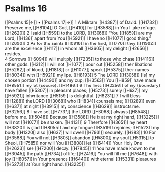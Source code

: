 # Psalms 16
[[Psalms 15|←]] • [[Psalms 17|→]]
1 A Miktam [[H4387]] of David. [[H1732]] Preserve me, [[H8104]] O God, [[H410]] for [[H3588]] in You  I take refuge. [[H2620]] 
2 I said [[H559]] to the LORD, [[H3068]] “You [[H859]] are my Lord; [[H136]] apart from You [[H5921]] I have no [[H1077]] good thing.” [[H2896]] 
3 As for the saints [[H6918]] in the land, [[H776]] they [[H1992]] are the excellence [[H117]] in whom all [[H3605]] my delight [[H2656]] resides.  
4 Sorrows [[H6094]] will multiply [[H7235]] to those who chase [[H4116]] other gods. [[H312]] I will not [[H1077]] pour out [[H5258]] their libations [[H5262]] of blood, [[H1818]] or [[H1077]] speak [[H5375]] their names [[H8034]] with [[H5921]] my lips. [[H8193]] 
5 The LORD [[H3068]] [is] my chosen portion [[H4490]] and my cup; [[H3563]] You [[H859]] have made [[H8551]] my lot {secure}. [[H1486]] 
6 The lines [[H2256]] of my {boundary}  have fallen [[H5307]] in pleasant places; [[H5273]] surely [[H637]] my [[H5921]] inheritance [[H5159]] is delightful. [[H8231]] 
7 I will bless [[H1288]] the LORD [[H3068]] who [[H834]] counsels me; [[H3289]] even [[H637]] at night [[H3915]] my conscience [[H3629]] instructs me. [[H3256]] 
8 I have set [[H7737]] the LORD [[H3068]] always [[H8548]] before me. [[H5048]] Because [[H3588]] He is at my right hand, [[H3225]] I will not [[H1077]] be shaken. [[H4131]] 
9 Therefore [[H3651]] my heart [[H3820]] is glad [[H8055]] and my tongue [[H3519]] rejoices; [[H1523]] my body [[H1320]] also [[H637]] will dwell [[H7931]] securely. [[H983]] 
10 For [[H3588]] You will not [[H3808]] abandon [[H5800]] my soul [[H5315]] to Sheol, [[H7585]] nor will You [[H3808]] let [[H5414]] Your Holy One [[H2623]] see [[H7200]] decay. [[H7845]] 
11 You have made known to me [[H3045]] the path [[H734]] of life; [[H2416]] You will fill me [[H7648]] with joy [[H8057]] in Your presence [[H6440]] with eternal [[H5331]] pleasures [[H5273]] at Your right hand. [[H3225]] 
